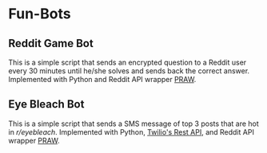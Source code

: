 
# Fun-Bots

## Reddit Game Bot
This is a simple script that sends an encrypted question to a Reddit user every 30 minutes until he/she solves and sends back the correct answer. Implemented with Python and Reddit API wrapper [PRAW](https://praw.readthedocs.io/en/latest/). 

## Eye Bleach Bot 
This is a simple script that sends a SMS message of top 3 posts that are hot in *r/eyebleach*. Implemented with Python, [Twilio's Rest API](https://www.twilio.com/docs/usage/api), and Reddit API wrapper [PRAW](https://praw.readthedocs.io/en/latest/).  
